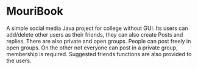 # MouriBook

A simple social media Java project for college without GUI.
Its users can add/delete other users as their friends, they can also create Posts and replies.
There are also private and open groups. People can post freely in open groups. On the other not everyone can post in a private group, membership is required.
Suggested friends functions are also provided to the users.
